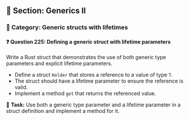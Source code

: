 ## 📘 Section: Generics II  
### 🔹 Category: Generic structs with lifetimes  
#### ❓ Question 225: Defining a generic struct with lifetime parameters

Write a Rust struct that demonstrates the use of both generic type parameters and explicit lifetime parameters.

- Define a struct `Holder` that stores a reference to a value of type `T`.
- The struct should have a lifetime parameter to ensure the reference is valid.
- Implement a method `get` that returns the referenced value.

🔧 **Task:** Use both a generic type parameter and a lifetime parameter in a struct definition and implement a method for it.
